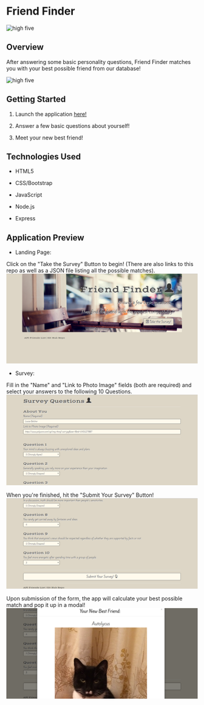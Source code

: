 # Friend Finder

![high five](https://media.giphy.com/media/3o72Fis1cjDIyky9yM/giphy.gif)

## Overview

After answering some basic personality questions, Friend Finder matches you with your best possible friend from our database!

![high five](https://media.giphy.com/media/l3vR5HkvzeozZUFI4/giphy.gif)

## Getting Started

1. Launch the application [here!] 

2. Answer a few basic questions about yourself!

3. Meet your new best friend! 

## Technologies Used

* HTML5

* CSS/Bootstrap

* JavaScript

* Node.js

* Express

## Application Preview

* Landing Page:

Click on the "Take the Survey" Button to begin! 
(There are also links to this repo as well as a JSON file listing all the possible matches).
![Landing Page](/app/public/images/friendFinder1.jpg)

* Survey:

Fill in the "Name" and "Link to Photo Image" fields (both are required) and select your answers to the following 10 Questions.
![Top of Survey](/app/public/images/friendFinder2.jpg)

When you're finished, hit the "Submit Your Survey" Button!
![Submit Button](/app/public/images/friendFinder3.jpg)

Upon submission of the form, the app will calculate your best possible match and pop it up in a modal!
![New Best Friend](/app/public/images/friendFinder4.jpg)

[here!]: https://powerful-inlet-30565.herokuapp.com/
